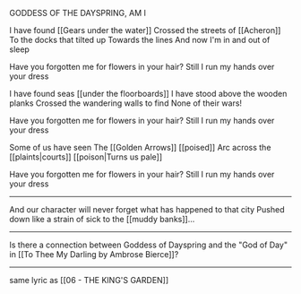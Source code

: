 GODDESS OF THE DAYSPRING, AM I

I have found
[[Gears under the water]]
Crossed the streets of [[Acheron]]
To the docks that tilted up
Towards the lines
And now I'm in and out of sleep

Have you forgotten me for flowers in your hair?
Still I run my hands over your dress

I have found seas [[under the floorboards]]
I have stood above the wooden planks
Crossed the wandering walls to find
None of their wars!

Have you forgotten me for flowers in your hair?
Still I run my hands over your dress

Some of us have seen
The [[Golden Arrows]] [[poised]]
Arc across the [[plaints|courts]]
[[poison|Turns us pale]]

Have you forgotten me for flowers in your hair?
Still I run my hands over your dress

---

And our character will never forget what has happened to that city
Pushed down like a strain of sick to the [[muddy banks]]...

---

Is there a connection between Goddess of Dayspring and the "God of Day" in [[To Thee My Darling by Ambrose Bierce]]?

---

same lyric as [[06 - THE KING'S GARDEN]]
